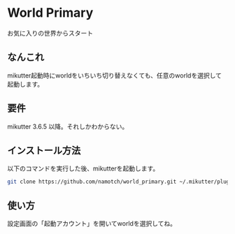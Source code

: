 # World Primary

お気に入りの世界からスタート

## なんこれ

mikutter起動時にworldをいちいち切り替えなくても、任意のworldを選択して起動します。

## 要件

mikutter 3.6.5 以降。それしかわからない。

## インストール方法

以下のコマンドを実行した後、mikutterを起動します。

```sh
git clone https://github.com/namotch/world_primary.git ~/.mikutter/plugin/world_primary
```

## 使い方

設定画面の「起動アカウント」を開いてworldを選択してね。
